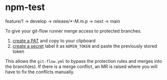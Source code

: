 # npm-test


feature/1 -> develop -> release/*-M.m.p -> next -> main

To give your git-flow runner merge access to protected branches.
1. [create a PAT](https://docs.github.com/en/github/authenticating-to-github/keeping-your-account-and-data-secure/creating-a-personal-access-token) and copy to your clipboard
2. [create a secret](https://docs.github.com/en/actions/reference/encrypted-secrets#creating-encrypted-secrets-for-a-repository) label it as `ADMIN_TOKEN` and paste the previously stored token

This allows the `git-flow.yml` to bypass the protection rules and merges into the branch(es). If there is a merge conflict, an MR is raised where you will have to fix the conflicts manually.
